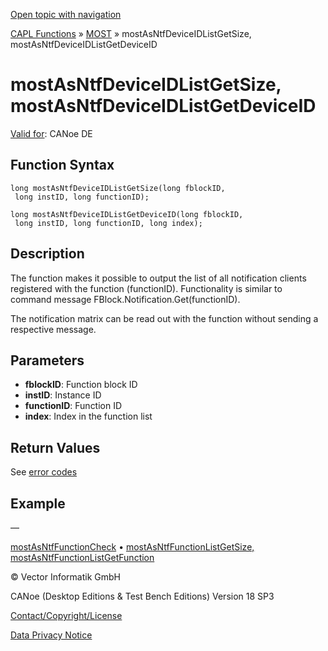 [Open topic with navigation](../../../../../CANoeDEFamily.htm#Topics/CAPLFunctions/MOST/Functions/CAPLfunctionMOSTAsNTFDeviceIDListGetSize.md)

[CAPL Functions](../../CAPLfunctions.md) » [MOST](../CAPLfunctionsMOSTOverview.md) » mostAsNtfDeviceIDListGetSize, mostAsNtfDeviceIDListGetDeviceID

# mostAsNtfDeviceIDListGetSize, mostAsNtfDeviceIDListGetDeviceID

[Valid for](../../../Shared/FeatureAvailability.md):  CANoe DE

## Function Syntax

```plaintext
long mostAsNtfDeviceIDListGetSize(long fblockID, 
 long instID, long functionID);
```

```plaintext
long mostAsNtfDeviceIDListGetDeviceID(long fblockID, 
 long instID, long functionID, long index);
```

## Description

The function makes it possible to output the list of all notification clients registered with the function (functionID). Functionality is similar to command message FBlock.Notification.Get(functionID).

The notification matrix can be read out with the function without sending a respective message.

## Parameters

- **fblockID**: Function block ID
- **instID**: Instance ID
- **functionID**: Function ID
- **index**: Index in the function list

## Return Values

See [error codes](../CAPLfunctionsMOSTErrorCodes.md)

## Example

—

[mostAsNtfFunctionCheck](CAPLfunctionMOSTAsNTFFunctionCheck.md) • [mostAsNtfFunctionListGetSize, mostAsNtfFunctionListGetFunction](CAPLfunctionMOSTAsNTFFunctionListGetSize.md)

© Vector Informatik GmbH

CANoe (Desktop Editions & Test Bench Editions) Version 18 SP3

[Contact/Copyright/License](../../../Shared/ContactCopyrightLicense.md)

[Data Privacy Notice](https://www.vector.com/int/en/company/get-info/privacy-policy/)